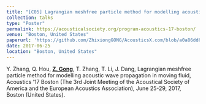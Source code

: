 ```yaml
---
title: "[C05] Lagrangian meshfree particle method for modelling acoustic wave propagation in moving fluid"
collection: talks
type: "Poster"
permalink: https://acousticalsociety.org/program-acoustics-17-boston/
venue: "Boston, United States"
paperurl: 'https://github.com/ZhixiongGONG/AcousticsX.com/blob/a0a86dd8e7d2e9d318b7b19293e48af8cc15c409/files/Gong_poster_C05.pdf'
date: 2017-06-25
location: "Boston, United States"
---
```


Y. Zhang, Q. Hou, <u><b>Z. Gong</b></u>, T. Zhang, T. Li, J. Dang, Lagrangian meshfree particle method for modelling acoustic wave propagation in moving fluid, Acoustics ’17 Boston (The 3rd Joint Meeting of the Acoustical Society of America and the European Acoustics Association), June 25-29, 2017, Boston (United States).
